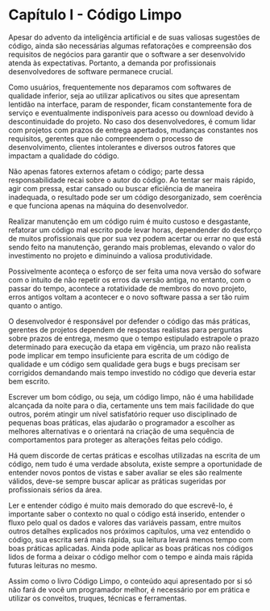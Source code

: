 # Capítulo I - Código Limpo

Apesar do advento da inteligência artificial e de suas valiosas sugestões de código, ainda são necessárias algumas refatorações e compreensão dos requisitos de negócios para garantir que o software a ser desenvolvido atenda às expectativas. Portanto, a demanda por profissionais desenvolvedores de software permanece crucial.

Como usuários, frequentemente nos deparamos com softwares de qualidade inferior, seja ao utilizar aplicativos ou sites que apresentam lentidão na interface, param de responder, ficam constantemente fora de serviço e eventualmente indisponíveis para acesso ou download devido à descontinuidade do projeto. No caso dos desenvolvedores, é comum lidar com projetos com prazos de entrega apertados, mudanças constantes nos requisitos, gerentes que não compreendem o processo de desenvolvimento, clientes intolerantes e diversos outros fatores que impactam a qualidade do código.

Não apenas fatores externos afetam o código; parte dessa responsabilidade recai sobre o autor do código. Ao tentar ser mais rápido, agir com pressa, estar cansado ou buscar eficiência de maneira inadequada, o resultado pode ser um código desorganizado, sem coerência e que funciona apenas na máquina do desenvolvedor.

Realizar manutenção em um código ruim é muito custoso e desgastante, refatorar um código mal escrito pode levar horas, dependender do desforço de muitos profissionais que por sua vez podem acertar ou errar no que está sendo feito na manutenção, gerando mais problemas, elevando o valor do investimento no projeto e diminuindo a valiosa produtividade.

Possivelmente aconteça o esforço de ser feita uma nova versão do sofware com o intuito de não repetir os erros da versão antiga, no entanto, com o passar do tempo, acontece a rotatividade de membros do novo projeto, erros antigos voltam a acontecer e o novo software passa a ser tão ruim quanto o antigo.

O desenvolvedor é responsável por defender o código das más práticas, gerentes de projetos dependem de respostas realistas para perguntas sobre prazos de entrega, mesmo que o tempo estipulado estrapole o prazo determinado para execução da etapa em vigência, um prazo não realista pode implicar em tempo insuficiente para escrita de um código de qualidade e um código sem qualidade gera bugs e bugs precisam ser corrigidos demandando mais tempo investido no código que deveria estar bem escrito.

Escrever um bom código, ou seja, um código limpo, não é uma habilidade alcançada da noite para o dia, certamente uns tem mais facilidade do que outros, porém atingir um nível satisfatório requer uso disciplinado de pequenas boas práticas, elas ajudarão o programador a escolher as melhores alternativas e o orientará na criação de uma sequência de comportamentos para proteger as alterações feitas pelo código.

Há quem discorde de certas práticas e escolhas utilizadas na escrita de um código, nem tudo é uma verdade absoluta, existe sempre a oportunidade de entender novos pontos de vistas e saber avaliar se eles são realmente válidos, deve-se sempre buscar aplicar as práticas sugeridas por profissionais sérios da área.

Ler e entender código é muito mais demorado do que escrevê-lo, é importante saber o contexto no qual o código está inserido, entender o fluxo pelo qual os dados e valores das variáveis passam, entre muitos outros detalhes explicados nos próximos capítulos, uma vez entendido o código, sua escrita será mais rápida, sua leitura levará menos tempo com boas práticas aplicadas. Ainda pode aplicar as boas práticas nos códigos lidos de forma a deixar o código melhor com o tempo e ainda mais rápida futuras leituras no mesmo.

Assim como o livro Código Limpo, o conteúdo aqui apresentado por si só não fará de você um programador melhor, é necessário por em prática e utilizar os conveitos, truques, técnicas e ferramentas. 